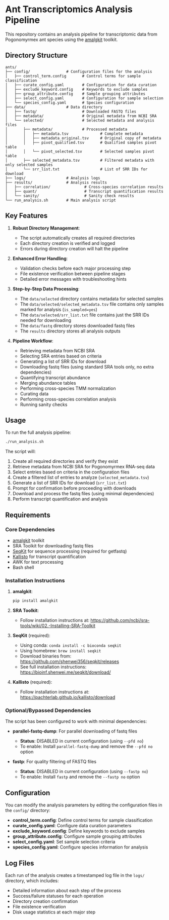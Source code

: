 # Ant Transcriptomics Analysis Pipeline

This repository contains an analysis pipeline for transcriptomic data from Pogonomyrmex ant species using the [amalgkit](https://github.com/kfuku52/amalgkit) toolkit.

## Directory Structure

```
ants/
├── config/                # Configuration files for the analysis
│   ├── control_term.config       # Control terms for sample classification
│   ├── curate_config.yaml        # Configuration for data curation
│   ├── exclude_keyword.config    # Keywords to exclude samples
│   ├── group_attribute.config    # Sample grouping attributes
│   ├── select_config.yaml        # Configuration for sample selection
│   └── species_config.yaml       # Species configuration
├── data/                  # Data directory
│   ├── fastq/                    # Downloaded FASTQ files 
│   ├── metadata/                 # Original metadata from NCBI SRA
│   └── selected/                 # Selected metadata and analysis files
│       ├── metadata/             # Processed metadata
│       │   ├── metadata.tsv              # Complete metadata
│       │   ├── metadata_original.tsv     # Original copy of metadata
│       │   ├── pivot_qualified.tsv       # Qualified samples pivot table
│       │   └── pivot_selected.tsv        # Selected samples pivot table
│       ├── selected_metadata.tsv         # Filtered metadata with only selected samples
│       └── srr_list.txt                  # List of SRR IDs for download
├── logs/                  # Analysis logs
├── results/               # Analysis results
│   ├── correlation/               # Cross-species correlation results
│   ├── quant/                     # Transcript quantification results
│   └── sanity/                    # Sanity check results
└── run_analysis.sh        # Main analysis script
```

## Key Features

1. **Robust Directory Management**:
   - The script automatically creates all required directories
   - Each directory creation is verified and logged
   - Errors during directory creation will halt the pipeline

2. **Enhanced Error Handling**:
   - Validation checks before each major processing step
   - File existence verification between pipeline stages
   - Detailed error messages with troubleshooting hints

3. **Step-by-Step Data Processing**:
   - The `data/selected` directory contains metadata for selected samples
   - The `data/selected/selected_metadata.tsv` file contains only samples marked for analysis (`is_sampled=yes`)
   - The `data/selected/srr_list.txt` file contains just the SRR IDs needed for downloading
   - The `data/fastq` directory stores downloaded fastq files
   - The `results` directory stores all analysis outputs

4. **Pipeline Workflow**:
   - Retrieving metadata from NCBI SRA
   - Selecting SRA entries based on criteria
   - Generating a list of SRR IDs for download
   - Downloading fastq files (using standard SRA tools only, no extra dependencies)
   - Quantifying transcript abundance
   - Merging abundance tables
   - Performing cross-species TMM normalization
   - Curating data
   - Performing cross-species correlation analysis
   - Running sanity checks

## Usage

To run the full analysis pipeline:

```bash
./run_analysis.sh
```

The script will:
1. Create all required directories and verify they exist
2. Retrieve metadata from NCBI SRA for Pogonomyrmex RNA-seq data
3. Select entries based on criteria in the configuration files
4. Create a filtered list of entries to analyze (`selected_metadata.tsv`)
5. Generate a list of SRR IDs for download (`srr_list.txt`)
6. Prompt for confirmation before proceeding with downloads
7. Download and process the fastq files (using minimal dependencies)
8. Perform transcript quantification and analysis

## Requirements

### Core Dependencies
- [amalgkit](https://github.com/kfuku52/amalgkit) toolkit
- SRA Toolkit for downloading fastq files
- [SeqKit](https://bioinf.shenwei.me/seqkit/) for sequence processing (required for getfastq)
- [Kallisto](https://pachterlab.github.io/kallisto/) for transcript quantification
- AWK for text processing
- Bash shell

### Installation Instructions

1. **amalgkit**:
   ```bash
   pip install amalgkit
   ```

2. **SRA Toolkit**:
   - Follow installation instructions at: https://github.com/ncbi/sra-tools/wiki/02.-Installing-SRA-Toolkit

3. **SeqKit** (required):
   - Using conda: `conda install -c bioconda seqkit`
   - Using homebrew: `brew install seqkit`
   - Download binaries from: https://github.com/shenwei356/seqkit/releases
   - See full installation instructions: https://bioinf.shenwei.me/seqkit/download/

4. **Kallisto** (required):
   - Follow installation instructions at: https://pachterlab.github.io/kallisto/download

### Optional/Bypassed Dependencies
The script has been configured to work with minimal dependencies:

- **parallel-fastq-dump**: For parallel downloading of fastq files
  - **Status**: DISABLED in current configuration (using `--pfd no`)
  - To enable: Install `parallel-fastq-dump` and remove the `--pfd no` option
  
- **fastp**: For quality filtering of FASTQ files
  - **Status**: DISABLED in current configuration (using `--fastp no`)
  - To enable: Install `fastp` and remove the `--fastp no` option

## Configuration

You can modify the analysis parameters by editing the configuration files in the `config/` directory:

- **control_term.config**: Define control terms for sample classification
- **curate_config.yaml**: Configure data curation parameters
- **exclude_keyword.config**: Define keywords to exclude samples
- **group_attribute.config**: Configure sample grouping attributes
- **select_config.yaml**: Set sample selection criteria
- **species_config.yaml**: Configure species information for analysis

## Log Files

Each run of the analysis creates a timestamped log file in the `logs/` directory, which includes:
- Detailed information about each step of the process
- Success/failure statuses for each operation
- Directory creation confirmation
- File existence verification
- Disk usage statistics at each major step 